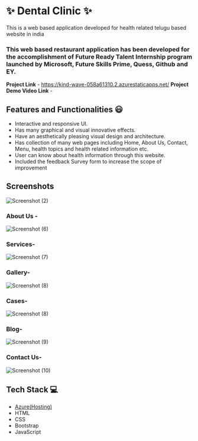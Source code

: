 # ✨ Dental Clinic  ✨

This is a web based application developed for health related telugu based website in india

### This web based restaurant application has been developed for the accomplishment of Future Ready Talent Internship program launched by Microsoft, Future Skills Prime, Quess, Github and EY.


**Project Link** - https://kind-wave-058a61310.2.azurestaticapps.net/
**Project Demo Video Link** - 


## Features and Functionalities 😃

- Interactive and responsive UI.
- Has many graphical and visual innovative effects.
- Have an aesthetically pleasing visual design and architecture.
- Has collection of many web pages including Home, About Us, Contact, Menu, health topics and health related information etc.
- User can know about health information through this website.
- Included the feedback Survey form to increase the scope of improvement 

## Screenshots




   ![Screenshot (2)](https://user-images.githubusercontent.com/113684351/202096406-08156ad4-c716-404d-8a94-17f5b4919192.png)


### About Us -

![Screenshot (6)](https://user-images.githubusercontent.com/113684351/202096459-865ef95e-da69-44c4-b840-c3ed12364f1f.png)



### Services-



![Screenshot (7)](https://user-images.githubusercontent.com/113684351/202096505-7a34dab9-1f4b-4bcc-8939-f20f53c7e4e5.png)



### Gallery-


![Screenshot (8)](https://user-images.githubusercontent.com/113684351/202096558-8c4593c6-555b-4d3a-9ffa-92b0609f5aa2.png)


### Cases-


![Screenshot (8)](https://user-images.githubusercontent.com/113684351/202096749-63d4a17a-4702-4e3c-99f4-8e66fccc179d.png)



### Blog-


![Screenshot (9)](https://user-images.githubusercontent.com/113684351/202096701-a9c0fc94-0296-422e-b317-936c143b5648.png)




### Contact Us-





![Screenshot (10)](https://user-images.githubusercontent.com/113684351/202096629-49288870-3092-4931-8279-74569b501877.png)



## Tech Stack 💻

- [Azure(Hosting)](https://azure.microsoft.com/en-in/features/azure-portal/)
- HTML
- CSS
- Bootstrap
- JavaScript
